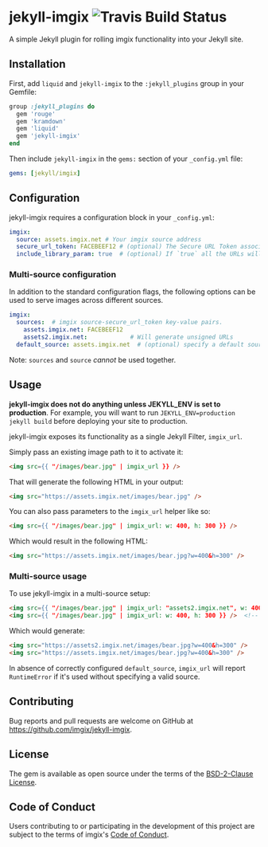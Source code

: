 # jekyll-imgix ![Travis Build Status](https://travis-ci.org/imgix/jekyll-imgix.svg)

A simple Jekyll plugin for rolling imgix functionality into your Jekyll site.

## Installation

First, add `liquid` and `jekyll-imgix` to the `:jekyll_plugins` group in your Gemfile:

``` ruby
group :jekyll_plugins do
  gem 'rouge'
  gem 'kramdown'
  gem 'liquid'
  gem 'jekyll-imgix'
end
```

Then include `jekyll-imgix` in the `gems:` section of your `_config.yml` file:

``` yaml
gems: [jekyll/imgix]
```

## Configuration

jekyll-imgix requires a configuration block in your `_config.yml`:

```yaml
imgix:
  source: assets.imgix.net # Your imgix source address
  secure_url_token: FACEBEEF12 # (optional) The Secure URL Token associated with your source
  include_library_param: true  # (optional) If `true` all the URLs will include `ixlib` parameter
```

### Multi-source configuration

In addition to the standard configuration flags, the following options can be used to serve images across different sources.

```yaml
imgix:
  sources:  # imgix source-secure_url_token key-value pairs.
    assets.imgix.net: FACEBEEF12
    assets2.imgix.net:            # Will generate unsigned URLs
  default_source: assets.imgix.net  # (optional) specify a default source for generating URLs.
```

Note: `sources` and `source` *cannot* be used together.

## Usage

**jekyll-imgix does not do anything unless JEKYLL_ENV is set to production**. For example,
you will want to run `JEKYLL_ENV=production jekyll build` before deploying your site to
production.

jekyll-imgix exposes its functionality as a single Jekyll Filter, `imgix_url`.

Simply pass an existing image path to it to activate it:

```html
<img src={{ "/images/bear.jpg" | imgix_url }} />
```

That will generate the following HTML in your output:

```html
<img src="https://assets.imgix.net/images/bear.jpg" />
```

You can also pass parameters to the `imgix_url` helper like so:

```html
<img src={{ "/images/bear.jpg" | imgix_url: w: 400, h: 300 }} />
```

Which would result in the following HTML:

```html
<img src="https://assets.imgix.net/images/bear.jpg?w=400&h=300" />
```

### Multi-source usage

To use jekyll-imgix in a multi-source setup:

```html
<img src={{ "/images/bear.jpg" | imgix_url: "assets2.imgix.net", w: 400, h: 300 }} />
<img src={{ "/images/bear.jpg" | imgix_url: w: 400, h: 300 }} />  <!-- will use default_source from config -->
```

Which would generate:

```html
<img src="https://assets2.imgix.net/images/bear.jpg?w=400&h=300" />
<img src="https://assets.imgix.net/images/bear.jpg?w=400&h=300" />
```

In absence of correctly configured `default_source`, `imgix_url` will report `RuntimeError` if it's used without specifying a valid source.

## Contributing

Bug reports and pull requests are welcome on GitHub at https://github.com/imgix/jekyll-imgix.


## License

The gem is available as open source under the terms of the [BSD-2-Clause License](http://opensource.org/licenses/BSD-2-Clause).

## Code of Conduct
Users contributing to or participating in the development of this project are subject to the terms of imgix's [Code of Conduct](https://github.com/imgix/code-of-conduct).
